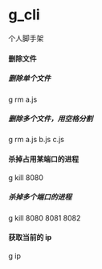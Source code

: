# g_cli

个人脚手架

#### 删除文件

##### 删除单个文件

g rm a.js

##### 删除多个文件，用空格分割

g rm a.js b.js c.js

#### 杀掉占用某端口的进程

g kill 8080

##### 杀掉多个端口的进程

g kill 8080 8081 8082

#### 获取当前的 ip

g ip
